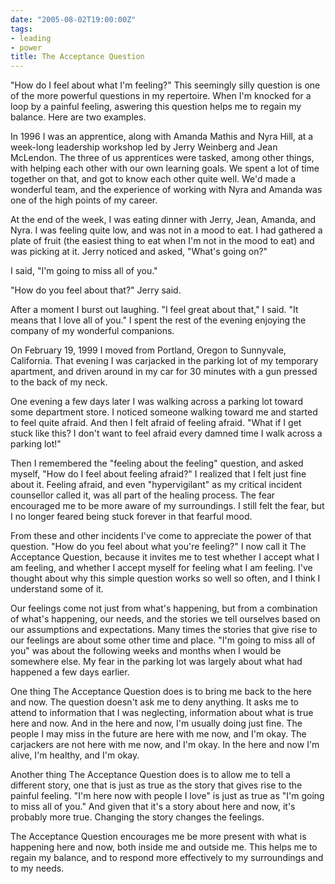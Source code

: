 ```yaml
---
date: "2005-08-02T19:00:00Z"
tags:
- leading
- power
title: The Acceptance Question
---
```


<p>"How do I feel about what I'm feeling?"  This seemingly silly question is one of the more powerful questions in my repertoire.  When I'm knocked for a loop by a painful feeling, aswering this question helps me to regain my balance.  Here are two examples.</p>
<p>In 1996 I was an apprentice, along with Amanda Mathis and Nyra Hill, at a week-long leadership workshop led by Jerry Weinberg and Jean McLendon.  The three of us apprentices were tasked, among other things, with helping each other with our own learning goals.  We spent a lot of time together on that, and got to know each other quite well.  We'd made a wonderful team, and the experience of working with Nyra and Amanda was one of the high points of my career.</p>
<p>At the end of the week, I was eating dinner with Jerry, Jean, Amanda, and Nyra.  I was feeling quite low, and was not in a mood to eat.  I had gathered a plate of fruit (the easiest thing to eat when I'm not in the mood to eat) and was picking at it.  Jerry noticed and asked, "What's going on?"</p>
<p>I said, "I'm going to miss all of you."</p>
<p>"How do you feel about that?" Jerry said.</p>
<p>After a moment I burst out laughing.  "I feel great about that," I said.  "It means that I love all of you."  I spent the rest of the evening enjoying the company of my wonderful companions.</p>
<p>On February 19, 1999 I moved from Portland, Oregon to Sunnyvale, California.  That evening I was carjacked in the parking lot of my temporary apartment, and driven around in my car for 30 minutes with a gun pressed to the back of my neck.</p>
<p>One evening a few days later I was walking across a parking lot toward some department store.  I noticed someone walking toward me and started to feel quite afraid.  And then I felt afraid of feeling afraid.  "What if I get stuck like this?  I don't want to feel afraid every damned time I walk across a parking lot!"</p>
<p>Then I remembered the "feeling about the feeling" question, and asked myself, "How do I feel about feeling afraid?"  I realized that I felt just fine about it.  Feeling afraid, and even "hypervigilant" as my critical incident counsellor called it, was all part of the healing process.  The fear encouraged me to be more aware of my surroundings.  I still felt the fear, but I no longer feared being stuck forever in that fearful mood.</p>
<p>From these and other incidents I've come to appreciate the power of that question. "How do you feel about what you're feeling?"  I now call it The Acceptance Question, because it invites me to test whether I accept what I am feeling, and whether I accept myself for feeling what I am feeling.  I've thought about why this simple question works so well so often, and I think I understand some of it.</p>
<p>Our feelings come not just from what's happening, but from a combination of what's happening, our needs, and the stories we tell ourselves based on our assumptions and expectations.  Many times the stories that give rise to our feelings are about some other time and place.  "I'm going to miss all of you" was about the following weeks and months when I would be somewhere else. My fear in the parking lot was largely about what had happened a few days earlier.</p>
<p>One thing The Acceptance Question does is to bring me back to the here and now.  The question doesn't ask me to deny anything.  It asks me to attend to information that I was neglecting, information about what is true here and now.  And in the here and now, I'm usually doing just fine.  The people I may miss in the future are here with me now, and I'm okay.  The carjackers are not here with me now, and I'm okay.  In the here and now I'm alive, I'm healthy, and I'm okay.</p>
<p>Another thing The Acceptance Question does is to allow me to tell a different story, one that is just as true as the story that gives rise to the painful feeling.  "I'm here now with people I love" is just as true as "I'm going to miss all of you."  And given that it's a story about here and now, it's probably more true.  Changing the story changes the feelings.</p>
<p>The Acceptance Question encourages me be more present with what is happening here and now, both inside me and outside me.  This helps me to regain my balance, and to respond more effectively to my surroundings and to my needs.</p>
